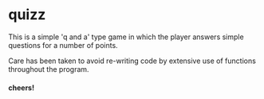 # quizz

This is a simple 'q and a' type game in which the player answers simple questions for a number of points.

Care has been taken to avoid re-writing code by extensive use of functions throughout the program.

#### cheers!
